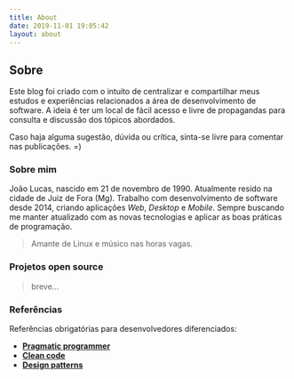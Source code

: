 ```yaml
---
title: About
date: 2019-11-01 19:05:42
layout: about
---
```


## Sobre

Este blog foi criado com o intuito de centralizar e compartilhar meus estudos e experiências relacionados a área de desenvolvimento de software. A ideia é ter um local de fácil acesso e livre de propagandas para consulta e discussão dos tópicos abordados.

Caso haja alguma sugestão, dúvida ou crítica, sinta-se livre para comentar nas publicações. =)

### Sobre mim

João Lucas, nascido em 21 de novembro de 1990. Atualmente resido na cidade de Juiz de Fora (Mg). Trabalho com desenvolvimento de software desde 2014, criando aplicações *Web*, *Desktop* e *Mobile*. Sempre buscando me manter atualizado com as novas tecnologias e aplicar as boas práticas de programação.

> Amante de Linux e músico nas horas vagas.

### Projetos open source

> breve...

### Referências

Referências obrigatórias para desenvolvedores diferenciados:

- [**Pragmatic programmer**](https://en.wikipedia.org/wiki/The_Pragmatic_Programmer)
- [**Clean code**](https://en.wikipedia.org/wiki/Robert_C._Martin)
- [**Design patterns**](https://en.wikipedia.org/wiki/Design_Patterns)
